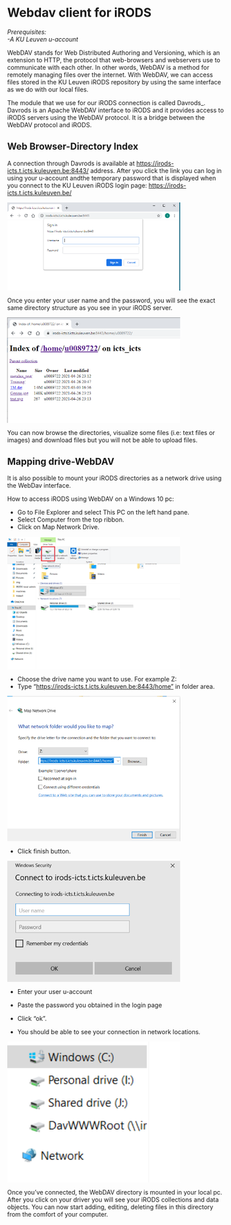 # Webdav client for iRODS

*Prerequisites:*  
*-A KU Leuven u-account*  

WebDAV stands for Web Distributed Authoring and Versioning, which is an extension to HTTP, the protocol that web-browsers and webservers use to communicate with each other. In other words, WebDAV is a method for remotely managing files over the internet. With WebDAV, we can access files stored in the KU Leuven iRODS repository by using the same interface as we do with our local files.

The module that we use for our iRODS connection is called Davrods_. Davrods is an Apache WebDAV interface to iRODS and it provides access to iRODS servers using the WebDAV protocol. It is a bridge between the WebDAV protocol and iRODS.

## Web Browser-Directory Index

A connection through Davrods is available at https://irods-icts.t.icts.kuleuven.be:8443/ address. After you click the link you can log in using your u-account andthe temporary password that is displayed when you connect to the KU Leuven iRODS login page: https://irods-icts.t.icts.kuleuven.be/


<img align="center" src="img/WebDav-login.png" width="400px">


Once you enter your user name and the password, you will see the exact same directory structure as you see in your iRODS server.

<img align="center" src="img/WebDav-dir.png" width="400px">


You can now browse the directories, visualize some files (i.e: text files or images) and download files but you will not be able to upload files.


## Mapping drive-WebDAV

It is also possible to mount your iRODS directories as a network drive using the WebDav interface. 

How to access iRODS using WebDAV on a Windows 10 pc:

- Go to File Explorer and select This PC on the left hand pane.
- Select Computer from the top ribbon.
- Click on Map Network Drive.

<img align="center" src="img/WebDav-network-drive-menu.png" width="400px">

- Choose the drive name you want to use. For example Z:
- Type “https://irods-icts.t.icts.kuleuven.be:8443/home” in folder area. 

<img align="center" src="img/WebDav-network-drive-config.png" width="400px">


- Click finish button.

<img align="center" src="img/WebDav-network-drive-login.png" width="400px">

- Enter your user u-account
- Paste the password you obtained in the login page
- Click “ok”.


- You should be able to see your connection in network locations.

<img align="center" src="img/WebDav-network-drive-mounted.png" width="400px">

Once you’ve connected, the WebDAV directory is mounted in your local pc. After you click on your driver you will see your iRODS collections and data objects. You can now start adding, editing, deleting files in this directory from the comfort of your computer.


